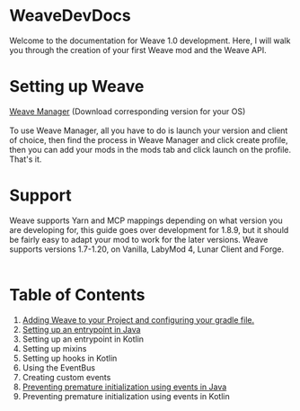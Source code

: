 # WeaveDevDocs
Welcome to the documentation for Weave 1.0 development. Here, I will walk you through the creation of your first Weave mod and the Weave API.
# Setting up Weave
[Weave Manager](https://github.com/Weave-MC/Weave-Manager/releases) (Download corresponding version for your OS)<br /><br />
To use Weave Manager, all you have to do is launch your version and client of choice, then find the process in Weave Manager and click create profile, then you can add your mods in the mods tab and click launch on the profile. That's it.
# Support
Weave supports Yarn and MCP mappings depending on what version you are developing for, this guide goes over development for 1.8.9, but it should be fairly easy to adapt your mod to work for the later versions. Weave supports versions 1.7-1.20, on Vanilla, LabyMod 4, Lunar Client and Forge. <br /><br />
# Table of Contents
1. [Adding Weave to your Project and configuring your gradle file.](https://github.com/astraltweaks/WeaveDevDocs/blob/main/docs/general/GradleSetup.md)
2. [Setting up an entrypoint in Java](https://github.com/astraltweaks/WeaveDevDocs/blob/main/docs/java/Entrypoint.md)
3. Setting up an entrypoint in Kotlin
4. Setting up mixins
5. Setting up hooks in Kotlin
6. Using the EventBus
7. Creating custom events
8. [Preventing premature initialization using events in Java](https://github.com/astraltweaks/WeaveDevDocs/blob/main/docs/java/PreventPreInitIssues.md)
9. Preventing premature initialization using events in Kotlin
